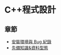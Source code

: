 # C++程式設計

## 章節

-   [安裝環境與 Bug 紀錄](./C++程式設計：安裝環境與Bug紀錄.pdf)
-   [先備知識&資料型態](./C++程式設計：先備知識&資料型態.pdf)
